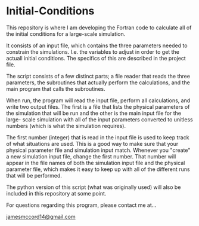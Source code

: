 # Initial-Conditions

This repository is where I am developing the Fortran code to calculate
all of the initial conditions for a large-scale simulation. 

It consists of an input file, which contains the three parameters 
needed to constrain the simulations. I.e. the variables to 
adjust in order to get the actuall initial conditions. The 
specifics of this are described in the project file.

The script consists of a few distinct parts; a file
reader that reads the three parameters, the subroutines 
that actually perform the calculations, and the main program that
calls the subroutines.

When run, the program will read the input file, perform all
calculations, and write two output files. The first is a file
that lists the physical parameters of the simulation that will 
be run and the other is the main input file for the large-
scale simulation with all of the input parameters converted
to unitless numbers (which is what the simulation requires).

The first number (integer) that is read in the input file 
is used to keep track of what situations are used. This is 
a good way to make sure that your physical parameter file 
and simulation input match. Whenever you "create" a new
simulation input file, change the first number. That number
will appear in the file names of both the simulation input
file and the physical parameter file, which makes it easy to 
keep up with all of the different runs that will be performed. 

The python version of this script (what was originally used)
will also be included in this repository at some point.

For questions regarding this program, please contact me at...

jamesmccord14@gmail.com



